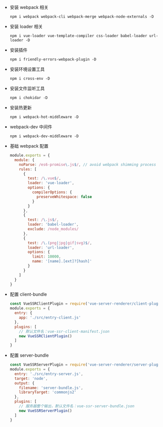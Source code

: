 - 安装 webpack 相关
  ```
  npm i webpack webpack-cli webpack-merge webpack-node-externals -D
  ```
- 安装 loader 相关
  ```
  npm i vue-loader vue-template-compiler css-loader babel-loader url-loader -D
  ```
- 安装插件
  ```
  npm i friendly-errors-webpack-plugin -D
  ```
- 安装环境设置工具
  ```
  npm i cross-env -D
  ```
- 安装文件监听工具
  ```
  npm i chokidar -D
  ```
- 安装热更新
  ```
  npm i webpack-hot-middleware -D
  ```
- webpack-dev 中间件
  ```
  npm i webpack-dev-middleware -D
  ```
- 基础 webpack 配置
  ```javascript
  module.exports = {
    module: {
      noParse: /es6-promise\.js$/, // avoid webpack shimming process
      rules: [
        {
          test: /\.vue$/,
          loader: 'vue-loader',
          options: {
            compilerOptions: {
              preserveWhitespace: false
            }
          }
        },
        {
          test: /\.js$/,
          loader: 'babel-loader',
          exclude: /node_modules/
        },
        {
          test: /\.(png|jpg|gif|svg)$/,
          loader: 'url-loader',
          options: {
            limit: 10000,
            name: '[name].[ext]?[hash]'
          }
        }
      ]
    }
  }
  ```
- 配置 client-bundle
  ```javascript
  const VueSSRClientPlugin = require('vue-server-renderer/client-plugin')
  module.exports = {
    entry: {
      app: './src/entry-client.js'
    },
    plugins: [
      // 默认文件名：vue-ssr-client-manifest.json
      new VueSSRClientPlugin()
    ]
  }
  ```
- 配置 server-bundle
  ```javascript
  const VueSSRServerPlugin = require('vue-server-renderer/server-plugin')
  module.exports = {
    entry: './src/entry-server.js',
    target: 'node',
    output: {
      filename: 'server-bundle.js',
      libraryTarget: 'commonjs2'
    },
    plugins: [
      // 服务器整个输出，默认文件名：vue-ssr-server-bundle.json
      new VueSSRServerPlugin()
    ]
  }
  ```
